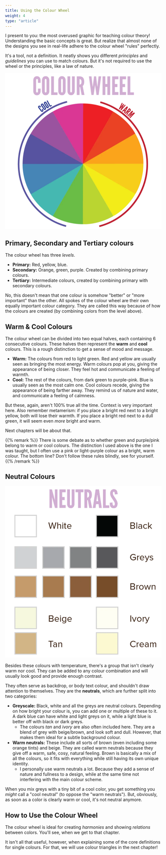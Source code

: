 ```yaml
---
title: Using the Colour Wheel
weight: 4
type: "article"
---
```


I present to you: the most overused graphic for teaching colour theory! Understanding the basic concepts is great. But realize that  almost none of the designs you see in real-life adhere to the colour wheel "rules" perfectly. 

It's a tool, not a definition. It neatly shows you different _principles_ and _guidelines_ you can use to match colours. But it's not required to use the wheel or the principles, like a law of nature.

![A colour wheel in all its glory.](ColourWheel.webp)

## Primary, Secondary and Tertiary colours

The colour wheel has three *levels*.

-   **Primary:** Red, yellow, blue.
-   **Secondary:** Orange, green, purple. Created by combining primary colours.
-   **Tertiary:** Intermediate colours, created by combining primary with secondary colours.

No, this doesn't mean that one colour is somehow "better" or "more important" than the other. All spokes of the colour wheel are their own equally important colour category. They are called this way because of how the colours are created (by combining colors from the level above).

## Warm & Cool Colours

The colour wheel can be divided into two equal halves, each containing 6 consecutive colours. These halves then represent the **warm** and **cool** colours. This is a rough distinction to get a sense of mood and message.

-   **Warm:** The colours from red to light green. Red and yellow are usually seen as bringing the most energy. Warm colours pop at you, giving the appearance of being closer. They feel hot and communicate a feeling of warmth.
-   **Cool:** The rest of the colours, from dark green to purple-pink. Blue is usually seen as the most calm one. Cool colours recede, giving the appearance of being farther away. They remind us of nature and water, and communicate a feeling of calmness.

But these, again, aren't 100% true all the time. Context is very important here. Also remember metamerism: if you place a bright red next to a bright yellow, both will lose their warmth. If you place a bright red next to a dull green, it will seem even _more_ bright and warm. 

Next chapters will be about that.

{{% remark %}}
There is some debate as to whether green and purple/pink belong to warm or cool colours. The distinction I used above is the one I was taught, but I often use a pink or light-purple colour as a bright, warm colour. The bottom line? Don't follow these rules blindly, see for yourself.
{{% /remark %}}

## Neutral Colours

![Examples of the neutral colors](NeutralColours.webp)

Besides these colours with temperature, there's a group that isn't clearly warm nor cool. They can be added to any colour combination and will usually look good and provide enough contrast. 

They often serve as backdrop, or body text colour, and shouldn't draw attention to themselves. They are the **neutrals**, which are further split into two categories:

-   **Greyscale:** Black, white and all the greys are neutral colours. Depending on how bright your colour is, you can add one or multiple of these to it. A dark blue can have white and light greys on it, while a light blue is better off with black or dark greys.
    -   The colours *tan* and *ivory* are also often included here. They are a blend of grey with beige/brown, and look soft and dull. However, that makes them ideal for a subtle background colour.
-   **Warm neutrals:** These include all sorts of brown (even including some orange tints) and beige. They are called warm neutrals because they give off a warm, safe, cosy, natural feeling. Brown is basically a mix of all the colours, so it fits with everything while still having its own unique identity.
    -   I personally use warm neutrals a lot. Because they add a sense of nature and fullness to a design, while at the same time not interfering with the main colour scheme.

When you mix greys with a tiny bit of a cool color, you get something you _might_ call a "cool neutral" (to oppose the "warm neutrals"). But, obviously, as soon as a color is clearly warm or cool, it's not neutral anymore.

## How to Use the Colour Wheel

The colour wheel is ideal for creating _harmonies_ and showing _relations_ between colors. You'll see, when we get to that chapter.

It isn't all that useful, however, when explaining some of the core definitions for single colours. For that, we will use colour triangles in the next chapter!